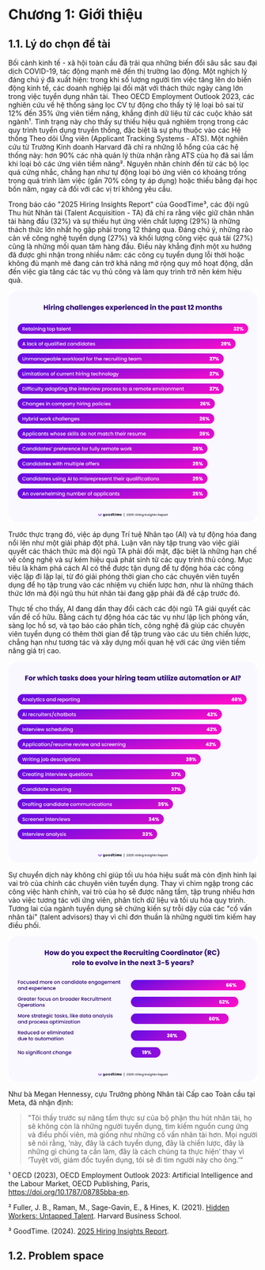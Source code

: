 # Chương 1: Giới thiệu

## 1.1. Lý do chọn đề tài

Bối cảnh kinh tế - xã hội toàn cầu đã trải qua những biến đổi sâu sắc sau đại dịch COVID-19, tác động mạnh mẽ đến thị trường lao động. Một nghịch lý đáng chú ý đã xuất hiện: trong khi số lượng người tìm việc tăng lên do biến động kinh tế, các doanh nghiệp lại đối mặt với thách thức ngày càng lớn trong việc tuyển dụng nhân tài. Theo OECD Employment Outlook 2023, các nghiên cứu về hệ thống sàng lọc CV tự động cho thấy tỷ lệ loại bỏ sai từ 12% đến 35% ứng viên tiềm năng, khẳng định dữ liệu từ các cuộc khảo sát ngành¹. Tình trạng này cho thấy sự thiếu hiệu quả nghiêm trọng trong các quy trình tuyển dụng truyền thống, đặc biệt là sự phụ thuộc vào các Hệ thống Theo dõi Ứng viên (Applicant Tracking Systems - ATS). Một nghiên cứu từ Trường Kinh doanh Harvard đã chỉ ra những lỗ hổng của các hệ thống này: hơn 90% các nhà quản lý thừa nhận rằng ATS của họ đã sai lầm khi loại bỏ các ứng viên tiềm năng². Nguyên nhân chính đến từ các bộ lọc quá cứng nhắc, chẳng hạn như tự động loại bỏ ứng viên có khoảng trống trong quá trình làm việc (gần 70% công ty áp dụng) hoặc thiếu bằng đại học bốn năm, ngay cả đối với các vị trí không yêu cầu.

Trong báo cáo "2025 Hiring Insights Report" của GoodTime³, các đội ngũ Thu hút Nhân tài (Talent Acquisition - TA) đã chỉ ra rằng việc giữ chân nhân tài hàng đầu (32%) và sự thiếu hụt ứng viên chất lượng (29%) là những thách thức lớn nhất họ gặp phải trong 12 tháng qua. Đáng chú ý, những rào cản về công nghệ tuyển dụng (27%) và khối lượng công việc quá tải (27%) cũng là những mối quan tâm hàng đầu. Điều này khẳng định một xu hướng đã được ghi nhận trong nhiều năm: các công cụ tuyển dụng lỗi thời hoặc không đủ mạnh mẽ đang cản trở khả năng mở rộng quy mô hoạt động, dẫn đến việc gia tăng các tác vụ thủ công và làm quy trình trở nên kém hiệu quả.

![Hình 1.1: Các thách thức tuyển dụng trong 12 tháng qua (Nguồn: GoodTime, 2025 Hiring Insights Report)](./image.png)

Trước thực trạng đó, việc áp dụng Trí tuệ Nhân tạo (AI) và tự động hóa đang nổi lên như một giải pháp đột phá. Luận văn này tập trung vào việc giải quyết các thách thức mà đội ngũ TA phải đối mặt, đặc biệt là những hạn chế về công nghệ và sự kém hiệu quả phát sinh từ các quy trình thủ công. Mục tiêu là khám phá cách AI có thể được tận dụng để tự động hóa các công việc lặp đi lặp lại, từ đó giải phóng thời gian cho các chuyên viên tuyển dụng để họ tập trung vào các nhiệm vụ chiến lược hơn, như là những thách thức lớn mà đội ngũ thu hút nhân tài đang gặp phải đã đề cập trước đó.

Thực tế cho thấy, AI đang dần thay đổi cách các đội ngũ TA giải quyết các vấn đề cố hữu. Bằng cách tự động hóa các tác vụ như lập lịch phỏng vấn, sàng lọc hồ sơ, và tạo báo cáo phân tích, công nghệ đã giúp các chuyên viên tuyển dụng có thêm thời gian để tập trung vào các ưu tiên chiến lược, chẳng hạn như tương tác và xây dựng mối quan hệ với các ứng viên tiềm năng giá trị cao.

![Hình 1.2: Các tác vụ mà đội ngũ tuyển dụng đang sử dụng tự động hóa hoặc AI (Nguồn: GoodTime, 2025 Hiring Insights Report)](./image-1.png)

Sự chuyển dịch này không chỉ giúp tối ưu hóa hiệu suất mà còn định hình lại vai trò của chính các chuyên viên tuyển dụng. Thay vì chìm ngập trong các công việc hành chính, vai trò của họ sẽ được nâng tầm, tập trung nhiều hơn vào việc tương tác với ứng viên, phân tích dữ liệu và tối ưu hóa quy trình. Tương lai của ngành tuyển dụng sẽ chứng kiến sự trỗi dậy của các "cố vấn nhân tài" (talent advisors) thay vì chỉ đơn thuần là những người tìm kiếm hay điều phối.

![Hình 1.3: Dự báo về sự phát triển vai trò của Điều phối viên Tuyển dụng trong 3-5 năm tới (Nguồn: GoodTime, 2025 Hiring Insights Report)](./image-2.png)

Như bà Megan Hennessy, cựu Trưởng phòng Nhân tài Cấp cao Toàn cầu tại Meta, đã nhận định:

> "Tôi thấy trước sự nâng tầm thực sự của bộ phận thu hút nhân tài, họ sẽ không còn là những người tuyển dụng, tìm kiếm nguồn cung ứng và điều phối viên, mà giống như những cố vấn nhân tài hơn. Mọi người sẽ nói rằng, ‘này, đây là cách tuyển dụng, đây là chiến lược, đây là những gì chúng ta cần làm, đây là cách chúng ta thực hiện’ thay vì ‘Tuyệt vời, giám đốc tuyển dụng, tôi sẽ đi tìm người này cho ông.’"

¹ OECD (2023), OECD Employment Outlook 2023: Artificial Intelligence and the Labour Market, OECD Publishing, Paris, https://doi.org/10.1787/08785bba-en.

² Fuller, J. B., Raman, M., Sage-Gavin, E., & Hines, K. (2021). [Hidden Workers: Untapped Talent](https://www.hbs.edu/ris/Publication%20Files/2020/May/19-062_05.pdf). Harvard Business School.

³ GoodTime. (2024). [2025 Hiring Insights Report](https://goodtime.io/resources/thank-you-report-hiring-insights-2025/lessons-from-2024/).

## 1.2. Problem space
